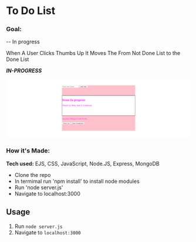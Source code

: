 # To Do List


### Goal: 

-- In progress

When A User Clicks Thumbs Up It Moves The From Not Done List to the Done List



***IN-PROGRESS***

![alt-text](https://github.com/NyingesiePoufong/to-do-express/blob/master/to%20do%20list%20server.png)

### How it's Made:

**Tech used:** EJS, CSS, JavaScript, Node.JS, Express, MongoDB

- Clone the repo
- In termimal run 'npm install' to install node modules
- Run 'node server.js'
- Navigate to localhost:3000


## Usage

1. Run `node server.js`
2. Navigate to `localhost:3000`
